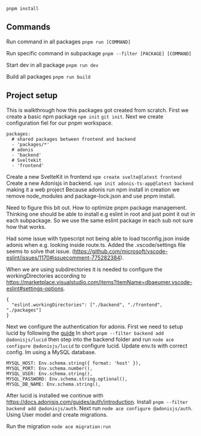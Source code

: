 

`pnpm install`


## Commands

Run command in all packages
`pnpm run [COMMAND]`

Run specific command in subpackage
`pnpm --filter [PACKAGE] [COMMAND]`

Start dev in all package
`pnpm run dev`

Build all packages
`pnpm run build`


## Project setup

This is walkthrough how this packages got created from scratch.
First we create a basic npm package `npm init` `git init`. 
Next we create configuration fiel for our pnpm workspace.

```
packages:
  # shared packages between frontend and backend
  - 'packages/*'
  # adonis
  - 'backend'
  # Sveltekit
  - 'frontend'

```

Create a new SvelteKit in frontend `npm create svelte@latest frontend`
Create a new Adonisjs in backend. `npm init adonis-ts-app@latest backend` making it a web project
Because adonis run npm install in creation we remove node_modules and package-lock.json and use pnpm install.

Need to figure this bit out. How to optimize pnpm package management. Thinking one should be able to install e.g eslint in root and just point it out in each subpackage. So we use the same eslint package in each sub not sure how that works.

Had some issue with typescript not being able to load tsconfig.json inside adonis when e.g. looking inside route.ts. 
Added the .vscode/settings file seems to solve that issue. (https://github.com/microsoft/vscode-eslint/issues/1170#issuecomment-775282384).

When we are using subdirectories it is needed to configure the workingDirectories according to https://marketplace.visualstudio.com/items?itemName=dbaeumer.vscode-eslint#settings-options.

```
{
  "eslint.workingDirectories": ["./backend", "./frontend", "./packages"]
}
```


Next we configure the authentication for adonis. First we need to setup lucid by following the [guide](https://docs.adonisjs.com/guides/database/introduction) In short `pnpm --filter backend add @adonisjs/lucid` then step into the backend folder and run `node ace configure @adonisjs/lucid` to configure lucid. Update env.ts with correct config. Im using a MySQL database.

```
MYSQL_HOST: Env.schema.string({ format: 'host' }),
MYSQL_PORT: Env.schema.number(),
MYSQL_USER: Env.schema.string(),
MYSQL_PASSWORD: Env.schema.string.optional(),
MYSQL_DB_NAME: Env.schema.string(),
```

After lucid is installed we continue with https://docs.adonisjs.com/guides/auth/introduction. Install `pnpm --filter backend add @adonisjs/auth`. Next run `node ace configure @adonisjs/auth`. Using User model and create migrations.

Run the migration `node ace migration:run`
